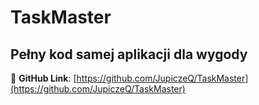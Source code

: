 # TaskMaster
## Pełny kod samej aplikacji dla wygody
🔗 **GitHub Link**: [https://github.com/JupiczeQ/TaskMaster](https://github.com/JupiczeQ/TaskMaster)
